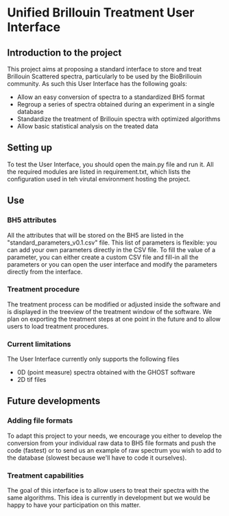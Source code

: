 # Unified Brillouin Treatment User Interface

## Introduction to the project

This project aims at proposing a standard interface to store and treat Brillouin Scattered spectra, particularly to be used by the BioBrillouin community. As such this User Interface has the following goals:
- Allow an easy conversion of spectra to a standardized BH5 format
- Regroup a series of spectra obtained during an experiment in a single database
- Standardize the treatment of Brillouin spectra with optimized algorithms
- Allow basic statistical analysis on the treated data

## Setting up

To test the User Interface, you should open the main.py file and run it. All the required modules are listed in requirement.txt, which lists the configuration used in teh virutal environment hosting the project.

## Use

### BH5 attributes

All the attributes that will be stored on the BH5 are listed in the "standard_parameters_v0.1.csv" file. This list of parameters is flexible: you can add your own parameters directly in the CSV file. To fill the value of a parameter, you can either create a custom CSV file and fill-in all the parameters or you can open the user interface and modify the parameters directly from the interface.

### Treatment procedure

The treatment process can be modified or adjusted inside the software and is displayed in the treeview of the treatment window of the software. We plan on exporting the treatment steps at one point in the future and to allow users to load treatment procedures.

### Current limitations

The User Interface currently only supports the following files
- 0D (point measure) spectra obtained with the GHOST software
- 2D tif files

## Future developments

### Adding file formats

To adapt this project to your needs, we encourage you either to develop the conversion from your individual raw data to BH5 file formats and push the code (fastest) or to send us an example of raw spectrum you wish to add to the database (slowest because we'll have to code it ourselves).

### Treatment capabilities

The goal of this interface is to allow users to treat their spectra with the same algorithms. This idea is currently in development but we would be happy to have your participation on this matter.
